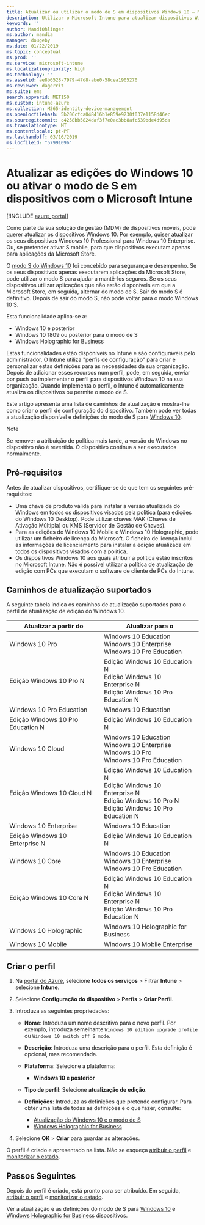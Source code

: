 ```yaml
---
title: Atualizar ou utilizar o modo de S em dispositivos Windows 10 – Microsoft Intune – Azure | Documentos da Microsoft
description: Utilizar o Microsoft Intune para atualizar dispositivos Windows 10 para uma edição diferente ou ativar o modo de S. Os administradores podem utilizar um perfil de configuração do dispositivo para atualizar o Windows 10 Professional para Windows 10 Enterprise e ativar ou alternar do modo de S. Consulte os caminhos de atualização suportados para o Windows 10 Pro, edição N, Education, na Cloud, Enterprise, principal, Holographic e Mobile.
keywords: ''
author: MandiOhlinger
ms.author: mandia
manager: dougeby
ms.date: 01/22/2019
ms.topic: conceptual
ms.prod: ''
ms.service: microsoft-intune
ms.localizationpriority: high
ms.technology: ''
ms.assetid: ae8b6528-7979-47d8-abe0-58cea1905270
ms.reviewer: dagerrit
ms.suite: ems
search.appverid: MET150
ms.custom: intune-azure
ms.collection: M365-identity-device-management
ms.openlocfilehash: 5b206cfca048416b1e859e9230f037e1158d46ec
ms.sourcegitcommit: c4258bb5824daf3f7e0ac3bb8afc539bde4d95da
ms.translationtype: MT
ms.contentlocale: pt-PT
ms.lasthandoff: 03/16/2019
ms.locfileid: "57991096"
---
```

# <a name="upgrade-windows-10-editions-or-enable-s-mode-on-devices-using-microsoft-intune"></a>Atualizar as edições do Windows 10 ou ativar o modo de S em dispositivos com o Microsoft Intune

[!INCLUDE [azure_portal](./includes/azure_portal.md)]

Como parte da sua solução de gestão (MDM) de dispositivos móveis, pode querer atualizar os dispositivos Windows 10. Por exemplo, quiser atualizar os seus dispositivos Windows 10 Professional para Windows 10 Enterprise. Ou, se pretender ativar S mobile, para que dispositivos executam apenas para aplicações da Microsoft Store.

O [modo S do Windows 10](https://support.microsoft.com/help/4456067/windows-10-switch-out-of-s-mode) foi concebido para segurança e desempenho. Se os seus dispositivos apenas executarem aplicações da Microsoft Store, pode utilizar o modo S para ajudar a mantê-los seguros. Se os seus dispositivos utilizar aplicações que não estão disponíveis em que a Microsoft Store, em seguida, alternar do modo de S. Sair do modo S é definitivo. Depois de sair do modo S, não pode voltar para o modo Windows 10 S.

Esta funcionalidade aplica-se a:

- Windows 10 e posterior
- Windows 10 1809 ou posterior para o modo de S
- Windows Holographic for Business

Estas funcionalidades estão disponíveis no Intune e são configuráveis pelo administrador. O Intune utiliza "perfis de configuração" para criar e personalizar estas definições para as necessidades da sua organização. Depois de adicionar esses recursos num perfil, pode, em seguida, enviar por push ou implementar o perfil para dispositivos Windows 10 na sua organização. Quando implementa o perfil, o Intune é automaticamente atualiza os dispositivos ou permite o modo de S.

Este artigo apresenta uma lista de caminhos de atualização e mostra-lhe como criar o perfil de configuração do dispositivo. Também pode ver todas a atualização disponível e definições do modo de S para [Windows 10](edition-upgrade-windows-settings.md).

> [!NOTE]
> Se remover a atribuição de política mais tarde, a versão do Windows no dispositivo não é revertida. O dispositivo continua a ser executados normalmente.

## <a name="prerequisites"></a>Pré-requisitos

Antes de atualizar dispositivos, certifique-se de que tem os seguintes pré-requisitos:

- Uma chave de produto válida para instalar a versão atualizada do Windows em todos os dispositivos visados pela política (para edições do Windows 10 Desktop). Pode utilizar chaves MAK (Chaves de Ativação Múltipla) ou KMS (Servidor de Gestão de Chaves).
- Para as edições do Windows 10 Mobile e Windows 10 Holographic, pode utilizar um ficheiro de licença da Microsoft. O ficheiro de licença inclui as informações de licenciamento para instalar a edição atualizada em todos os dispositivos visados com a política.
- Os dispositivos Windows 10 aos quais atribuir a política estão inscritos no Microsoft Intune. Não é possível utilizar a política de atualização de edição com PCs que executam o software de cliente de PCs do Intune.

## <a name="supported-upgrade-paths"></a>Caminhos de atualização suportados

A seguinte tabela indica os caminhos de atualização suportados para o perfil de atualização de edição do Windows 10.

| Atualizar a partir do | Atualizar para o |
|---|---|
| Windows 10 Pro | Windows 10 Education <br/>Windows 10 Enterprise <br/>Windows 10 Pro Education |
| Edição Windows 10 Pro N | Edição Windows 10 Education N <br/>Edição Windows 10 Enterprise N <br/>Edição Windows 10 Pro Education N | 
| Windows 10 Pro Education | Windows 10 Education | 
| Edição Windows 10 Pro Education N | Edição Windows 10 Education N |
| Windows 10 Cloud | Windows 10 Education <br/>Windows 10 Enterprise <br/>Windows 10 Pro <br/>Windows 10 Pro Education | 
| Edição Windows 10 Cloud N | Edição Windows 10 Education N <br/>Edição Windows 10 Enterprise N <br/>Edição Windows 10 Pro N <br/>Edição Windows 10 Pro Education N | 
| Windows 10 Enterprise | Windows 10 Education | 
| Edição Windows 10 Enterprise N | Edição Windows 10 Education N | 
| Windows 10 Core | Windows 10 Education <br/>Windows 10 Enterprise <br/>Windows 10 Pro Education | 
| Edição Windows 10 Core N | Edição Windows 10 Education N <br/>Edição Windows 10 Enterprise N <br/>Edição Windows 10 Pro Education N | 
| Windows 10 Holographic | Windows 10 Holographic for Business |
| Windows 10 Mobile | Windows 10 Mobile Enterprise |

<!--The following table provides information about the supported upgrade paths for Windows 10 editions in this policy:

![supported](./media/check_grn.png)  (X) = not supported    
![unsupported](./media/x_blk.png)    (green checkmark) = supported    

|Upgrade from edition\Upgrade to edition|Education|Education N|Pro Education|Pro Education N|Enterprise|Enterprise N|Professional|Professional N|Mobile Enterprise|Holographic for Business|
|--------|--------|--------|--------|--------|--------|--------|--------|--------|--------|--------|--------|
|Pro|![supported](./media/check_grn.png)|![unsupported](./media/x_blk.png)|![supported](./media/check_grn.png)|![unsupported](./media/x_blk.png)|![supported](./media/check_grn.png)|![unsupported](./media/x_blk.png)|![unsupported](./media/x_blk.png)|![unsupported](./media/x_blk.png)|![unsupported](./media/x_blk.png)|![unsupported](./media/x_blk.png)|
|Pro N|![unsupported](./media/x_blk.png)|![supported](./media/check_grn.png)|![unsupported](./media/x_blk.png)|![supported](./media/check_grn.png)|![unsupported](./media/x_blk.png)|![supported](./media/check_grn.png)|![unsupported](./media/x_blk.png)|![unsupported](./media/x_blk.png)|![unsupported](./media/x_blk.png)|![unsupported](./media/x_blk.png)|
|Pro Education|![supported](./media/check_grn.png)|![unsupported](./media/x_blk.png)|![unsupported](./media/x_blk.png)|![unsupported](./media/x_blk.png)|![unsupported](./media/x_blk.png)|![unsupported](./media/x_blk.png)|![unsupported](./media/x_blk.png)|![unsupported](./media/x_blk.png)|![unsupported](./media/x_blk.png)|![unsupported](./media/x_blk.png)|
|Pro Education N|![unsupported](./media/x_blk.png)|![supported](./media/check_grn.png)|![unsupported](./media/x_blk.png)|![unsupported](./media/x_blk.png)|![unsupported](./media/x_blk.png)|![unsupported](./media/x_blk.png)|![unsupported](./media/x_blk.png)|![unsupported](./media/x_blk.png)|![unsupported](./media/x_blk.png)|![unsupported](./media/x_blk.png)|
|Cloud|![supported](./media/check_grn.png)|![unsupported](./media/x_blk.png)|![supported](./media/check_grn.png)|![unsupported](./media/x_blk.png)|![supported](./media/check_grn.png)|![unsupported](./media/x_blk.png)|![supported](./media/check_grn.png)|![unsupported](./media/x_blk.png)|![unsupported](./media/x_blk.png)|![unsupported](./media/x_blk.png)|
|Cloud N|![unsupported](./media/x_blk.png)|![supported](./media/check_grn.png)|![unsupported](./media/x_blk.png)|![supported](./media/check_grn.png)|![unsupported](./media/x_blk.png)|![supported](./media/check_grn.png)|![unsupported](./media/x_blk.png)|![supported](./media/check_grn.png)|![unsupported](./media/x_blk.png)|![unsupported](./media/x_blk.png)|
|Enterprise|![supported](./media/check_grn.png)|![unsupported](./media/x_blk.png)|![unsupported](./media/x_blk.png)|![unsupported](./media/x_blk.png)|![unsupported](./media/x_blk.png)|![unsupported](./media/x_blk.png)|![unsupported](./media/x_blk.png)|![unsupported](./media/x_blk.png)|![unsupported](./media/x_blk.png)|![unsupported](./media/x_blk.png)|
|Enterprise N|![unsupported](./media/x_blk.png)|![supported](./media/check_grn.png)|![unsupported](./media/x_blk.png)|![unsupported](./media/x_blk.png)|![unsupported](./media/x_blk.png)|![unsupported](./media/x_blk.png)|![unsupported](./media/x_blk.png)|![unsupported](./media/x_blk.png)|![unsupported](./media/x_blk.png)|![unsupported](./media/x_blk.png)|
|Core|![supported](./media/check_grn.png)|![unsupported](./media/x_blk.png)|![supported](./media/check_grn.png)|![unsupported](./media/x_blk.png)|![unsupported](./media/x_blk.png)|![unsupported](./media/x_blk.png)   |![unsupported](./media/x_blk.png)|![unsupported](./media/x_blk.png)|![unsupported](./media/x_blk.png)|![unsupported](./media/x_blk.png)|
|Core N|![unsupported](./media/x_blk.png)|![supported](./media/check_grn.png)|![unsupported](./media/x_blk.png)|![supported](./media/check_grn.png)|![unsupported](./media/x_blk.png)|![unsupported](./media/x_blk.png)|![unsupported](./media/x_blk.png)|![unsupported](./media/x_blk.png)|![unsupported](./media/x_blk.png)|![unsupported](./media/x_blk.png)|
|Mobile|![unsupported](./media/x_blk.png)|![unsupported](./media/x_blk.png)|![unsupported](./media/x_blk.png)|![unsupported](./media/x_blk.png)|![unsupported](./media/x_blk.png)|![unsupported](./media/x_blk.png)|![unsupported](./media/x_blk.png)|![unsupported](./media/x_blk.png)|![supported](./media/check_grn.png)|![unsupported](./media/x_blk.png)|
|Holographic|![unsupported](./media/x_blk.png)|![unsupported](./media/x_blk.png)|![unsupported](./media/x_blk.png)|![unsupported](./media/x_blk.png)|![unsupported](./media/x_blk.png)|![unsupported](./media/x_blk.png)|![unsupported](./media/x_blk.png)|![unsupported](./media/x_blk.png)|![unsupported](./media/x_blk.png)|![supported](./media/check_grn.png) -->

## <a name="create-the-profile"></a>Criar o perfil

1. Na [portal do Azure](https://portal.azure.com), selecione **todos os serviços** > Filtrar **Intune** > selecione **Intune**.
2. Selecione **Configuração do dispositivo** > **Perfis** > **Criar Perfil**.
3. Introduza as seguintes propriedades:

    - **Nome**: Introduza um nome descritivo para o novo perfil. Por exemplo, introduza semelhante `Windows 10 edition upgrade profile` ou `Windows 10 switch off S mode`.
    - **Descrição**: Introduza uma descrição para o perfil. Esta definição é opcional, mas recomendada.
    - **Plataforma**: Selecione a plataforma:  

        - **Windows 10 e posterior**

    - **Tipo de perfil**: Selecione **atualização de edição**.
    - **Definições**: Introduza as definições que pretende configurar. Para obter uma lista de todas as definições e o que fazer, consulte:

        - [Atualização do Windows 10 e o modo de S](edition-upgrade-windows-settings.md)
        - [Windows Holographic for Business](holographic-upgrade.md)

4. Selecione **OK** > **Criar** para guardar as alterações. 

O perfil é criado e apresentado na lista. Não se esqueça [atribuir o perfil](device-profile-assign.md) e [monitorizar o estado](device-profile-monitor.md).

## <a name="next-steps"></a>Passos Seguintes

Depois do perfil é criado, está pronto para ser atribuído. Em seguida, [atribuir o perfil](device-profile-assign.md) e [monitorizar o estado](device-profile-monitor.md).

Ver a atualização e as definições do modo de S para [Windows 10](edition-upgrade-windows-settings.md) e [Windows Holographic for Business](holographic-upgrade.md) dispositivos.
